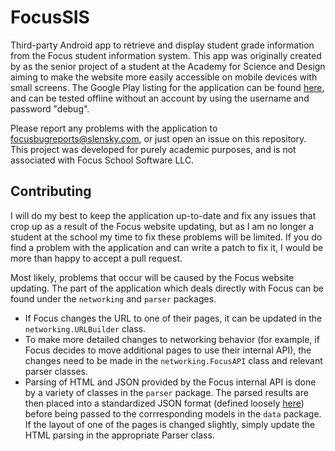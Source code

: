 # FocusSIS

Third-party Android app to retrieve and display student grade information from the Focus student information system. This app was originally created by as the senior project of a student at the Academy for Science and Design aiming to make the website more easily accessible on mobile devices with small screens. The Google Play listing for the application can be found [here](https://play.google.com/store/apps/details?id=com.slensky.focussis), and can be tested offline without an account by using the username and password "debug".

Please report any problems with the application to [focusbugreports@slensky.com](mailto:focusbugreports@slensky.com), or just open an issue on this repository. This project was developed for purely academic purposes, and is not associated with Focus School Software LLC.

## Contributing

I will do my best to keep the application up-to-date and fix any issues that crop up as a result of the Focus website updating, but as I am no longer a student at the school my time to fix these problems will be limited. If you do find a problem with the application and can write a patch to fix it, I would be more than happy to accept a pull request.

Most likely, problems that occur will be caused by the Focus website updating. The part of the application which deals directly with Focus can be found under the `networking` and `parser` packages.

- If Focus changes the URL to one of their pages, it can be updated in the `networking.URLBuilder` class.
- To make more detailed changes to networking behavior (for example, if Focus decides to move additional pages to use their internal API), the changes need to be made in the `networking.FocusAPI` class and relevant parser classes.
- Parsing of HTML and JSON provided by the Focus internal API is done by a variety of classes in the `parser` package. The parsed results are then placed into a standardized JSON format (defined loosely [here](https://github.com/stephanlensky/focus-api)) before being passed to the corrresponding models in the `data` package. If the layout of one of the pages is changed slightly, simply update the HTML parsing in the appropriate Parser class.
